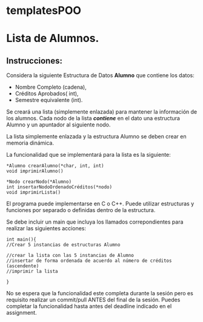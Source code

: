# templatesPOO
#  Lista de Alumnos.

## Instrucciones:

Considera la siguiente Estructura de Datos **Alumno** que contiene los datos:
 - Nombre Completo (cadena),  
 - Créditos Aprobados( int),
 - Semestre equivalente (int).

Se creará una lista (simplemente enlazada) para mantener la información de los alumnos.  Cada nodo de la lista ***contiene*** en el dato una estructura Alumno y un apuntador al siguiente nodo.

La lista simplemente enlazada y la estructura Alumno se deben crear en memoria dinámica. 

La funcionalidad que se implementará para la lista es la siguiente:

    *Alumno crearAlumno(*char, int, int)
    void imprimirAlumno()
    
    *Nodo crearNodo(*Alumno)
    int insertarNodoOrdenadoCréditos(*nodo)
    void imprimirLista()
El programa puede implementarse en C o C++. Puede utilizar estructuras y funciones por separado o definidas dentro de la estructura.

Se debe incluir un main que incluya los llamados correpondientes para realizar las siguientes acciones:

    int main(){
    //Crear 5 instancias de estructuras Alumno
    
    //crear la lista con las 5 instancias de Alumno
    //insertar de forma ordenada de acuerdo al número de créditos (ascendente)
    //imprimir la lista

    }

No se espera que la funcionalidad este completa durante la sesión pero es requisito realizar un commit/pull ANTES del final de la sesión. Puedes completar la funcionalidad hasta antes del deadline indicado en el assignment.